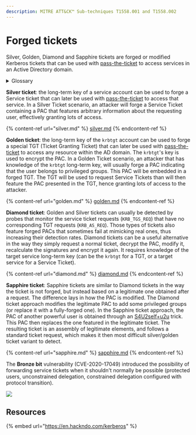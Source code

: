 ```yaml
---
description: MITRE ATT&CK™ Sub-techniques T1558.001 and T1558.002
---
```


# Forged tickets

Silver, Golden, Diamond and Sapphire tickets are forged or modified Kerberos tickets that can be used with [pass-the-ticket](../ptt.md) to access services in an Active Directory domain.

<details>

<summary>Glossary</summary>

**PAC (Privileged Authentication Certificate)**: a special set of data contained in the ticket (TGT or Service Ticket) that give information about the requesting user (username, groups, UserAccountControl, etc.).&#x20;

**Long-term key**: the long-term key of an account refers to its NT hash (when the RC4 etype is not disabled in the domain) or another Kerberos key (DES, AES128, AES256).

</details>

**Silver ticket**: the long-term key of a service account can be used to forge a Service ticket that can later be used with [pass-the-ticket](../ptt.md) to access that service. In a Silver Ticket scenario, an attacker will forge a Service Ticket containing a PAC that features arbitrary information about the requesting user, effectively granting lots of access.

{% content-ref url="silver.md" %}
[silver.md](silver.md)
{% endcontent-ref %}

**Golden ticket**: the long-term key of the `krbtgt` account can be used to forge a special TGT (Ticket Granting Ticket) that can later be used with [pass-the-ticket](../ptt.md) to access any resource within the AD domain. The `krbtgt`'s key is used to encrypt the PAC. In a Golden Ticket scenario, an attacker that has knowledge of the `krbtgt` long-term key, will usually forge a PAC indicating that the user belongs to privileged groups. This PAC will be embedded in a forged TGT. The TGT will be used to request Service Tickets than will then feature the PAC presented in the TGT, hence granting lots of access to the attacker.

{% content-ref url="golden.md" %}
[golden.md](golden.md)
{% endcontent-ref %}

**Diamond ticket**: Golden and Silver tickets can usually be detected by probes that monitor the service ticket requests (`KRB_TGS_REQ`) that have no corresponding TGT requests (`KRB_AS_REQ`). Those types of tickets also feature forged PACs that sometimes fail at mimicking real ones, thus increasing their detection rates. Diamond tickets can be a useful alternative in the way they simply request a normal ticket, decrypt the PAC, modify it, recalculate the signatures and encrypt it again. It requires knowledge of the target service long-term key (can be the `krbtgt` for a TGT, or a target service for a Service Ticket).

{% content-ref url="diamond.md" %}
[diamond.md](diamond.md)
{% endcontent-ref %}

**Sapphire ticket**: Sapphire tickets are similar to Diamond tickets in the way the ticket is not forged, but instead based on a legitimate one obtained after a request. The difference lays in how the PAC is modified. The Diamond ticket approach modifies the legitimate PAC to add some privileged groups (or replace it with a fully-forged one). In the Sapphire ticket approach, the PAC of another powerful user is obtained through an [S4U2self+u2u](../#s4u2self-+-u2u) trick. This PAC then replaces the one featured in the legitimate ticket. The resulting ticket is an assembly of legitimate elements, and follows a standard ticket request, which makes it then most difficult silver/golden ticket variant to detect.

{% content-ref url="sapphire.md" %}
[sapphire.md](sapphire.md)
{% endcontent-ref %}

The **Bronze bit** vulnerability (CVE-2020-17049) introduced the possibility of forwarding service tickets when it shouldn't normally be possible (protected users, unconstrained delegation, constrained delegation configured with protocol transition).

![](../../../../.gitbook/assets/Kerberos\_delegation.png)

## Resources

{% embed url="https://en.hackndo.com/kerberos" %}
